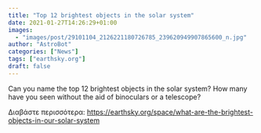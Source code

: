 ```yaml
---
title: "Top 12 brightest objects in the solar system"
date: 2021-01-27T14:26:29+01:00
images:
  - "images/post/29101104_2126221180726785_239620949907865600_n.jpg"
author: "AstroBot"
categories: ["News"]
tags: ["earthsky.org"]
draft: false
---
```


Can you name the top 12 brightest objects in the solar system? How many have you seen without the aid of binoculars or a telescope?

Διαβάστε περισσότερα: https://earthsky.org/space/what-are-the-brightest-objects-in-our-solar-system
